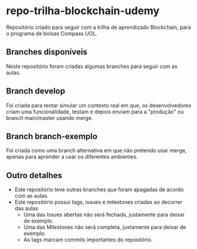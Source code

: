 # repo-trilha-blockchain-udemy
Repositório criado para seguir com a trilha de aprendizado Blockchain, para o programa de bolsas Compass UOL.

## Branches disponíveis

Neste repositório foram criadas algumas branches para seguir com as aulas.

## Branch develop

Foi criada para tentar simular um contexto real em que, os desenvolvedores criam uma funcionalidade, testam e depois enviam para a "produção" ou branch main/master usando merge.

## Branch branch-exemplo

Foi criada como uma branch alternativa em que não pretendo usar merge, apenas para aprender a usar os diferentes ambientes.

## Outro detalhes

- Este repositório teve outras branches que foram apagadas de acordo com as aulas.
- Este repositório possui tags, issues e milestones criadas ao decorrer das aulas
  - Uma das Issues abertas não será fechada, justamente para deixar de exemplo.
  - Uma das Milestones não será completa, justamente para deixar de exemplo.
  - As tags marcam commits importantes do repositório.